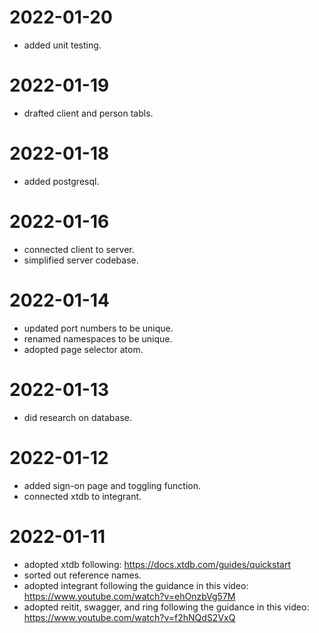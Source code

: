# 2022-01-20
* added unit testing.
# 2022-01-19
* drafted client and person tabls.
# 2022-01-18
* added postgresql.
# 2022-01-16
* connected client to server.
* simplified server codebase.
# 2022-01-14
* updated port numbers to be unique.
* renamed namespaces to be unique.
* adopted page selector atom.
# 2022-01-13
* did research on database.
# 2022-01-12
* added sign-on page and toggling function.
* connected xtdb to integrant.
# 2022-01-11
* adopted xtdb following:
https://docs.xtdb.com/guides/quickstart
* sorted out reference names.
* adopted integrant following the guidance in this video:
https://www.youtube.com/watch?v=ehOnzbVg57M
* adopted reitit, swagger, and ring following the guidance in this video:
https://www.youtube.com/watch?v=f2hNQdS2VxQ
